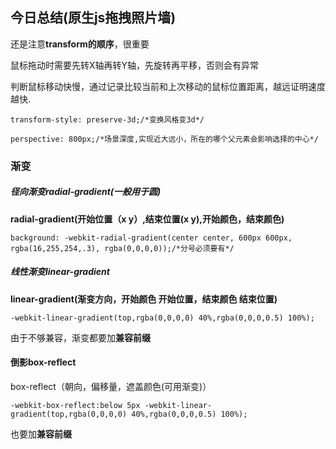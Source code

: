 ## 今日总结(原生js拖拽照片墙)

还是注意**transform的顺序**，很重要

鼠标拖动时需要先转X轴再转Y轴，先旋转再平移，否则会有异常

判断鼠标移动快慢，通过记录比较当前和上次移动的鼠标位置距离，越远证明速度越快.

```
transform-style: preserve-3d;/*变换风格变3d*/
```

```
perspective: 800px;/*场景深度,实现近大远小，所在的哪个父元素会影响选择的中心*/
```

### 渐变

##### 径向渐变radial-gradient(一般用于圆)

**radial-gradient(开始位置（x y）,结束位置(x y),开始颜色，结束颜色)**

```
background: -webkit-radial-gradient(center center, 600px 600px, rgba(16,255,254,.3), rgba(0,0,0,0));/*分号必须要有*/
```

##### 线性渐变linear-gradient

**linear-gradient(渐变方向，开始颜色 开始位置，结束颜色 结束位置)**

```
-webkit-linear-gradient(top,rgba(0,0,0,0) 40%,rgba(0,0,0,0.5) 100%);
```

由于不够兼容，渐变都要加**兼容前缀**

#### 倒影box-reflect

box-reflect（朝向，偏移量，遮盖颜色(可用渐变)）

```
-webkit-box-reflect:below 5px -webkit-linear-gradient(top,rgba(0,0,0,0) 40%,rgba(0,0,0,0.5) 100%);
```

也要加**兼容前缀**